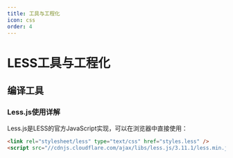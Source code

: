 ```yaml
---
title: 工具与工程化
icon: css
order: 4
---
```


# LESS工具与工程化

## 编译工具

### Less.js使用详解

Less.js是LESS的官方JavaScript实现，可以在浏览器中直接使用：

```html
<link rel="stylesheet/less" type="text/css" href="styles.less" />
<script src="//cdnjs.cloudflare.com/ajax/libs/less.js/3.11.1/less.min.js"></script>
```

<!-- 更多内容... -->
